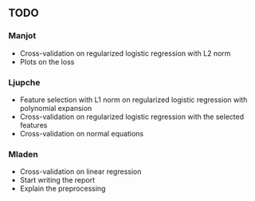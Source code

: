 ## TODO

### Manjot
- Cross-validation on regularized logistic regression with L2 norm
- Plots on the loss

### Ljupche
- Feature selection with L1 norm on regularized logistic regression with polynomial expansion
- Cross-validation on regularized logistic regression with the selected features
- Cross-validation on normal equations

### Mladen
- Cross-validation on linear regression
- Start writing the report
- Explain the preprocessing
